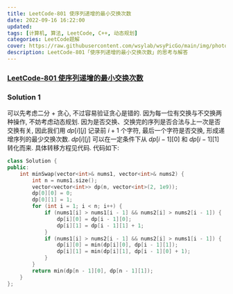 ```yaml
---
title: LeetCode-801 使序列递增的最小交换次数 
date: 2022-09-16 16:22:00
updated:
tags: [计算机, 算法, LeetCode, C++, 动态规划]
categories: LeetCode题解
cover: https://raw.githubusercontent.com/wsylab/wsyPicGo/main/img/photo-1651099799036-0da7f1ad685e-1.avif
description: LeetCode-801「使序列递增的最小交换次数」的思考与解答
---
```

### [LeetCode-801 使序列递增的最小交换次数](https://leetcode.cn/problems/minimum-swaps-to-make-sequences-increasing/)

### Solution 1
可以先考虑二分 + 贪心, 不过容易验证贪心是错的. 因为每一位有交换与不交换两种操作, 不妨考虑动态规划. 因为是否交换、交换完的序列是否合法与上一次是否交换有关, 因此我们用 $dp[i][j]$ 记录前 $i + 1$ 个字符, 最后一个字符是否交换, 形成递增序列的最少交换次数. $dp[i][j]$ 可以在一定条件下从 $dp[i - 1][0]$ 和 $dp[i - 1][1]$ 转化而来. 具体转移方程见代码.
代码如下:
```C++
class Solution {
public:
    int minSwap(vector<int>& nums1, vector<int>& nums2) {
        int n = nums1.size();
        vector<vector<int>> dp(n, vector<int>(2, 1e9));
        dp[0][0] = 0;
        dp[0][1] = 1;
        for (int i = 1; i < n; i++) {
            if (nums1[i] > nums1[i - 1] && nums2[i] > nums2[i - 1]) {
                dp[i][0] = dp[i - 1][0];
                dp[i][1] = dp[i - 1][1] + 1;
            }
            if (nums1[i] > nums2[i - 1] && nums2[i] > nums1[i - 1]) {
                dp[i][0] = min(dp[i][0], dp[i - 1][1]);
                dp[i][1] = min(dp[i][1], dp[i - 1][0] + 1);
            }
        }
        return min(dp[n - 1][0], dp[n - 1][1]);
    }
};
```